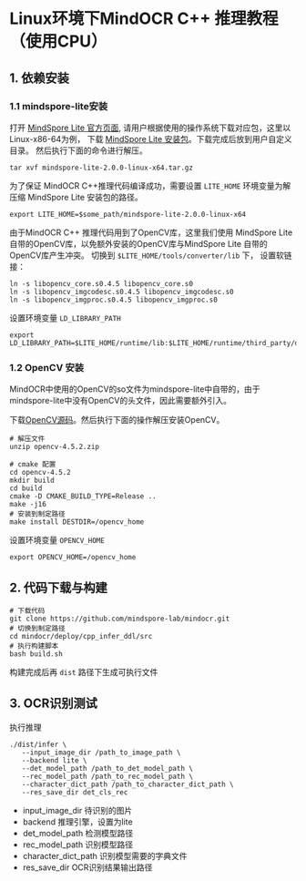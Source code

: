 # Linux环境下MindOCR C++ 推理教程（使用CPU）

## 1. 依赖安装

### 1.1 mindspore-lite安装
打开 [MindSpore Lite 官方页面](https://www.mindspore.cn/lite/docs/zh-CN/r2.0/use/downloads.html), 请用户根据使用的操作系统下载对应包，这里以Linux-x86-64为例，
下载 [MindSpore Lite 安装包](https://ms-release.obs.cn-north-4.myhuaweicloud.com/2.0.0/MindSpore/lite/release/linux/x86_64/cloud_fusion/python37/mindspore-lite-2.0.0-linux-x64.tar.gz)。下载完成后放到用户自定义目录。
然后执行下面的命令进行解压。

```shell
tar xvf mindspore-lite-2.0.0-linux-x64.tar.gz
```
为了保证 MindOCR C++推理代码编译成功，需要设置 ```LITE_HOME``` 环境变量为解压缩 MindSpore Lite 安装包的路径。

```shell
export LITE_HOME=$some_path/mindspore-lite-2.0.0-linux-x64
```

由于MindOCR C++ 推理代码用到了OpenCV库，这里我们使用 MindSpore Lite 自带的OpenCV库，以免额外安装的OpenCV库与MindSpore Lite 自带的OpenCV库产生冲突。
切换到 ```$LITE_HOME/tools/converter/lib``` 下，
设置软链接：
```shell
ln -s libopencv_core.s0.4.5 libopencv_core.s0
ln -s libopencv_imgcodesc.s0.4.5 libopencv_imgcodesc.s0
ln -s libopencv_imgproc.s0.4.5 libopencv_imgproc.s0
```

设置环境变量 ```LD_LIBRARY_PATH```

```shell
export LD_LIBRARY_PATH=$LITE_HOME/runtime/lib:$LITE_HOME/runtime/third_party/dnnl:$LITE_HOME/tools/converter/lib:$LD_LIBRARY_PATH
```

### 1.2 OpenCV 安装

MindOCR中使用的OpenCV的so文件为mindspore-lite中自带的，由于mindspore-lite中没有OpenCV的头文件，因此需要额外引入。

下载[OpenCV源码](https://codeload.github.com/opencv/opencv/zip/refs/tags/4.5.2)。然后执行下面的操作解压安装OpenCV。

```shell
# 解压文件
unzip opencv-4.5.2.zip

# cmake 配置
cd opencv-4.5.2
mkdir build
cd build 
cmake -D CMAKE_BUILD_TYPE=Release ..
make -j16
# 安装到制定路径
make install DESTDIR=/opencv_home
```

设置环境变量 ```OPENCV_HOME```

```shell
export OPENCV_HOME=/opencv_home
```

## 2. 代码下载与构建

```shell
# 下载代码
git clone https://github.com/mindspore-lab/mindocr.git
# 切换到制定路径
cd mindocr/deploy/cpp_infer_ddl/src
# 执行构建脚本
bash build.sh
```

构建完成后再 ```dist``` 路径下生成可执行文件

## 3. OCR识别测试
执行推理
```shell
./dist/infer \
   --input_image_dir /path_to_image_path \
   --backend lite \
   --det_model_path /path_to_det_model_path \
   --rec_model_path /path_to_rec_model_path \
   --character_dict_path /path_to_character_dict_path \
   --res_save_dir det_cls_rec
```

* input_image_dir 待识别的图片
* backend 推理引擎，设置为lite
* det_model_path 检测模型路径
* rec_model_path 识别模型路径
* character_dict_path 识别模型需要的字典文件
* res_save_dir OCR识别结果输出路径

